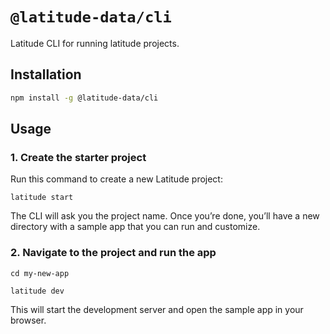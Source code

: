 # `@latitude-data/cli`

Latitude CLI for running latitude projects.

## Installation

```bash
npm install -g @latitude-data/cli
```

## Usage

### 1. Create the starter project

Run this command to create a new Latitude project:

```
latitude start
```

The CLI will ask you the project name. Once you’re done, you’ll have a new
directory with a sample app that you can run and customize.

### 2. Navigate to the project and run the app

```
cd my-new-app
```

```
latitude dev
```

This will start the development server and open the sample app in your browser.

